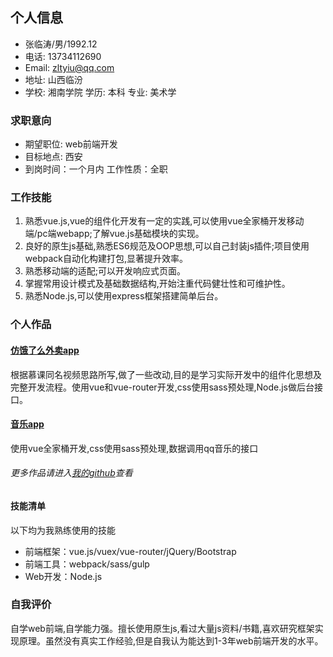 ## 个人信息

* 张临涛/男/1992.12
* 电话: 13734112690 
* Email: zltyiu@qq.com 
* 地址: 山西临汾
* 学校: 湘南学院 学历: 本科 专业: 美术学

### 求职意向
* 期望职位: web前端开发
* 目标地点: 西安
* 到岗时间：一个月内 工作性质：全职

### 工作技能
1. 熟悉vue.js,vue的组件化开发有一定的实践,可以使用vue全家桶开发移动端/pc端webapp;了解vue.js基础模块的实现。
1. 良好的原生js基础,熟悉ES6规范及OOP思想,可以自己封装js插件;项目使用webpack自动化构建打包,显著提升效率。
1. 熟悉移动端的适配;可以开发响应式页面。
1. 掌握常用设计模式及基础数据结构,开始注重代码健壮性和可维护性。
1. 熟悉Node.js,可以使用express框架搭建简单后台。

### 个人作品
#### [仿饿了么外卖app](https://github.com/leat14536/practice/tree/gh-pages/eleme)  
根据慕课同名视频思路所写,做了一些改动,目的是学习实际开发中的组件化思想及完整开发流程。使用vue和vue-router开发,css使用sass预处理,Node.js做后台接口。
#### [音乐app](https://github.com/leat14536/practice/tree/gh-pages/imooc-vue-music)   
使用vue全家桶开发,css使用sass预处理,数据调用qq音乐的接口

###### 更多作品请进入[我的github](https://github.com/leat14536/practice)查看

#### 技能清单
以下均为我熟练使用的技能

* 前端框架：vue.js/vuex/vue-router/jQuery/Bootstrap
* 前端工具：webpack/sass/gulp
* Web开发：Node.js

### 自我评价
自学web前端,自学能力强。擅长使用原生js,看过大量js资料/书籍,喜欢研究框架实现原理。虽然没有真实工作经验,但是自我认为能达到1-3年web前端开发的水平。